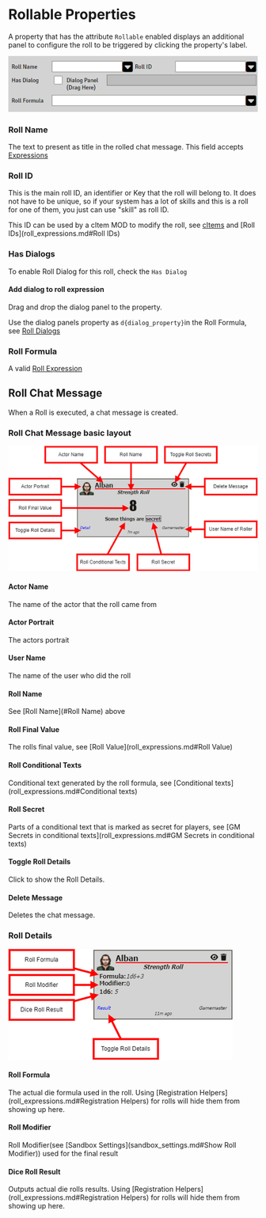 # Rollable Properties

A property that has the attribute `Rollable` enabled displays an additional panel to configure the roll to be triggered by clicking the property's label.

![](./resources/properties_rollable_basic.png)

### Roll Name

The text to present as title in the rolled chat message.
This field accepts [Expressions](sandbox_expressions.md)

### Roll ID

This is the main roll ID, an identifier or Key that the roll will belong to. It does not have to be unique, so if your system has a lot of skills and this is a roll for one of them, you just can use "skill" as roll ID. 

This ID can be used by a cItem MOD to modify the roll, see [cItems](citems.md) and [Roll IDs](roll_expressions.md#Roll IDs)

### Has Dialogs

To enable Roll Dialog for this roll, check the `Has Dialog` 

#### Add dialog to roll expression

Drag and drop the dialog panel to the property.

Use the dialog panels property  as  `d{dialog_property}`in the Roll Formula, see [Roll Dialogs](roll_dialogs.md)

### Roll Formula

A valid [Roll Expression](roll_expressions.md)

## Roll Chat Message

When a Roll is executed, a chat message is created.

### Roll Chat Message basic layout

![](./resources/roll_chat_msg_basic.png)

#### Actor Name

The name of the actor that the roll came from

#### Actor Portrait

The actors portrait

#### User Name

The name of the user who did the roll

#### Roll Name

See [Roll Name](#Roll Name) above

#### Roll Final Value

The rolls final value, see [Roll Value](roll_expressions.md#Roll Value)

#### Roll Conditional Texts

Conditional text generated by the roll formula, see [Conditional texts](roll_expressions.md#Conditional texts)

#### Roll Secret

Parts of a conditional text that is marked as secret for players, see [GM Secrets in conditional texts](roll_expressions.md#GM Secrets in conditional texts)

#### Toggle Roll Details

Click to show the Roll Details.

#### Delete Message

Deletes the chat message.

### Roll Details 

![](./resources/roll_chat_msg_details.png)

#### Roll Formula

The actual die formula used in the roll.
Using [Registration Helpers](roll_expressions.md#Registration Helpers) for rolls will hide them from showing up here.

#### Roll Modifier

Roll Modifier(see [Sandbox Settings](sandbox_settings.md#Show Roll Modifier)) used for the final result

#### Dice Roll Result

Outputs actual die rolls results.
Using [Registration Helpers](roll_expressions.md#Registration Helpers) for rolls will hide them from showing up here.
